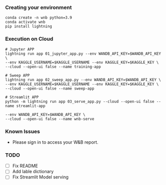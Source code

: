 
### Creating your environment

```
conda create -n wnb python=3.9 
conda activate wnb
pip install lightning
```

### Execution on Cloud

```
# Jupyter APP
lightning run app 01_jupyter_app.py --env WANDB_API_KEY=$WANDB_API_KEY \
--env KAGGLE_USERNAME=$KAGGLE_USERNAME --env KAGGLE_KEY=$KAGGLE_KEY \
--cloud --open-ui false --name training-app

# Sweep APP
lightning run app 02_sweep_app.py --env WANDB_API_KEY=$WANDB_API_KEY \
--env KAGGLE_USERNAME=$KAGGLE_USERNAME --env KAGGLE_KEY=$KAGGLE_KEY \
--cloud --open-ui false --name sweep-app

# Streamlit APP
python -m lightning run app 03_serve_app.py --cloud --open-ui false --name streamlit-app

--env WANDB_API_KEY=$WANDB_API_KEY \
--cloud --open-ui false --name wnb-serve
```

### Known Issues
- Please sign in to access your W&B report.

### TODO
- [ ] Fix README
- [ ] Add lable dictionary
- [ ] Fix Streamlit Model serving
